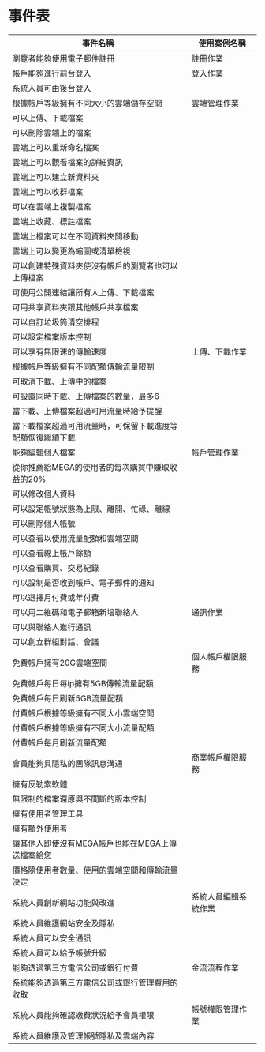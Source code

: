 # 事件表
|事件名稱|使用案例名稱|
|-------|-----------|
|瀏覽者能夠使用電子郵件註冊|註冊作業
|帳戶能夠進行前台登入|登入作業
|系統人員可由後台登入
|根據帳戶等級擁有不同大小的雲端儲存空間|雲端管理作業|
|可以上傳、下載檔案|
|可以刪除雲端上的檔案|
|雲端上可以重新命名檔案|
|雲端上可以觀看檔案的詳細資訊|
|雲端上可以建立新資料夾|
|雲端上可以收群檔案|
|可以在雲端上複製檔案|
|雲端上收藏、標註檔案|
|雲端上檔案可以在不同資料夾間移動|
|雲端上可以變更為縮圖或清單檢視|
|可以創建特殊資料夾使沒有帳戶的瀏覽者也可以上傳檔案|
|可使用公開連結讓所有人上傳、下載檔案|
|可用共享資料夾跟其他帳戶共享檔案|
|可以自訂垃圾筒清空排程|
|可以設定檔案版本控制
|可以享有無限速的傳輸速度|上傳、下載作業|
|根據帳戶等級擁有不同配額傳輸流量限制|
|可取消下載、上傳中的檔案
|可設置同時下載、上傳檔案的數量，最多6
|當下載、上傳檔案超過可用流量時給予提醒
|當下載檔案超過可用流量時，可保留下載進度等配額恢復繼續下載|
|能夠編輯個人檔案|帳戶管理作業|
|從你推薦給MEGA的使用者的每次購買中賺取收益的20%|
|可以修改個人資料|
|可以設定帳號狀態為上限、離開、忙碌、離線
|可以刪除個人帳號|
|可以查看以使用流量配額和雲端空間|
|可以查看線上帳戶餘額|
|可以查看購買、交易紀錄|
|可以設制是否收到帳戶、電子郵件的通知|
|可以選擇月付費或年付費|
|可以用二維碼和電子郵箱新增聯絡人|通訊作業
|可以與聯絡人進行通訊|
|可以創立群組對話、會議|
|免費帳戶擁有20G雲端空間|個人帳戶權限服務
|免費帳戶每日每ip擁有5GB傳輸流量配額|
|免費帳戶每日刷新5GB流量配額|
|付費帳戶根據等級擁有不同大小雲端空間
|付費帳戶根據等級擁有不同大小流量配額
|付費帳戶每月刷新流量配額
|會員能夠具隱私的團隊訊息溝通|商業帳戶權限服務
|擁有反勒索軟體
|無限制的檔案還原與不間斷的版本控制
|擁有使用者管理工具
|擁有額外使用者
|讓其他人即使沒有MEGA帳戶也能在MEGA上傳送檔案給您
|價格隨使用者數量、使用的雲端空間和傳輸流量決定
|系統人員創新網站功能與改進|系統人員編輯系統作業
|系統人員維護網站安全及隱私
|系統人員可以安全通訊
|系統人員可以給予帳號升級
|能夠透過第三方電信公司或銀行付費|金流流程作業|
|系統能夠透過第三方電信公司或銀行管理費用的收取
|系統人員能夠確認繳費狀況給予會員權限|帳號權限管理作業
|系統人員維護及管理帳號隱私及雲端內容

